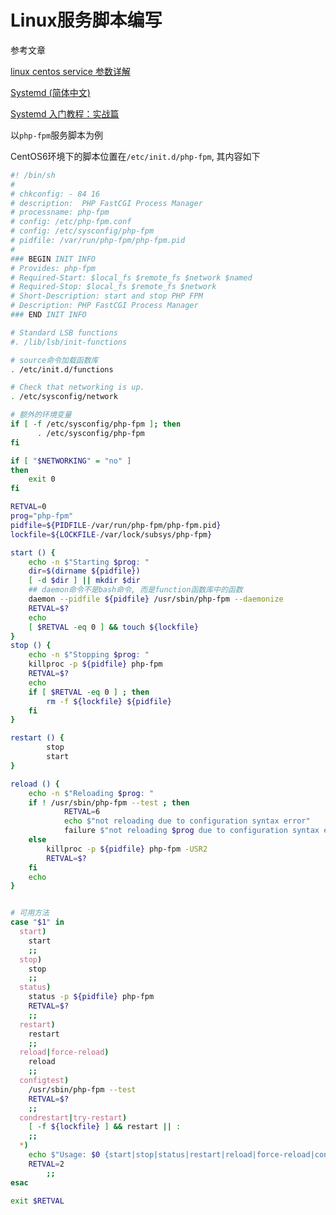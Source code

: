 # Linux服务脚本编写

参考文章

[linux centos service 参数详解](http://www.cnblogs.com/cosiray/p/5112809.html)

[Systemd (简体中文)](https://wiki.archlinux.org/index.php/Systemd_(%E7%AE%80%E4%BD%93%E4%B8%AD%E6%96%87))

[Systemd 入门教程：实战篇](http://www.ruanyifeng.com/blog/2016/03/systemd-tutorial-part-two.html)

以`php-fpm`服务脚本为例

CentOS6环境下的脚本位置在`/etc/init.d/php-fpm`, 其内容如下

```bash
#! /bin/sh
#
# chkconfig: - 84 16
# description:	PHP FastCGI Process Manager
# processname: php-fpm
# config: /etc/php-fpm.conf
# config: /etc/sysconfig/php-fpm
# pidfile: /var/run/php-fpm/php-fpm.pid
#
### BEGIN INIT INFO
# Provides: php-fpm
# Required-Start: $local_fs $remote_fs $network $named
# Required-Stop: $local_fs $remote_fs $network
# Short-Description: start and stop PHP FPM
# Description: PHP FastCGI Process Manager
### END INIT INFO

# Standard LSB functions
#. /lib/lsb/init-functions

# source命令加载函数库
. /etc/init.d/functions

# Check that networking is up.
. /etc/sysconfig/network

# 额外的环境变量
if [ -f /etc/sysconfig/php-fpm ]; then
      . /etc/sysconfig/php-fpm
fi

if [ "$NETWORKING" = "no" ]
then
	exit 0
fi

RETVAL=0
prog="php-fpm"
pidfile=${PIDFILE-/var/run/php-fpm/php-fpm.pid}
lockfile=${LOCKFILE-/var/lock/subsys/php-fpm}

start () {
	echo -n $"Starting $prog: "
	dir=$(dirname ${pidfile})
	[ -d $dir ] || mkdir $dir
    ## daemon命令不是bash命令, 而是function函数库中的函数
	daemon --pidfile ${pidfile} /usr/sbin/php-fpm --daemonize
	RETVAL=$?
	echo
	[ $RETVAL -eq 0 ] && touch ${lockfile}
}
stop () {
	echo -n $"Stopping $prog: "
	killproc -p ${pidfile} php-fpm
	RETVAL=$?
	echo
	if [ $RETVAL -eq 0 ] ; then
		rm -f ${lockfile} ${pidfile}
	fi
}

restart () {
        stop
        start
}

reload () {
	echo -n $"Reloading $prog: "
	if ! /usr/sbin/php-fpm --test ; then
	        RETVAL=6
	        echo $"not reloading due to configuration syntax error"
	        failure $"not reloading $prog due to configuration syntax error"
	else
		killproc -p ${pidfile} php-fpm -USR2
		RETVAL=$?
	fi
	echo
}


# 可用方法
case "$1" in
  start)
	start
	;;
  stop)
	stop
	;;
  status)
	status -p ${pidfile} php-fpm
	RETVAL=$?
	;;
  restart)
	restart
	;;
  reload|force-reload)
	reload
	;;
  configtest)
 	/usr/sbin/php-fpm --test
	RETVAL=$?
	;;
  condrestart|try-restart)
	[ -f ${lockfile} ] && restart || :
	;;
  *)
	echo $"Usage: $0 {start|stop|status|restart|reload|force-reload|condrestart|try-restart|configtest}"
	RETVAL=2
        ;;
esac

exit $RETVAL
```

